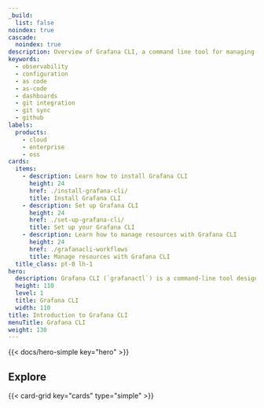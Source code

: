 ```yaml
---
_build:
  list: false
noindex: true
cascade:
  noindex: true
description: Overview of Grafana CLI, a command line tool for managing Grafana resources as code.
keywords:
  - observability
  - configuration
  - as code
  - as-code
  - dashboards
  - git integration
  - git sync
  - github
labels:
  products:
    - cloud
    - enterprise
    - oss
cards:
  items:
    - description: Learn how to install Grafana CLI
      height: 24
      href: ./install-grafana-cli/
      title: Install Grafana CLI
    - description: Set up Grafana CLI
      height: 24
      href: ./set-up-grafana-cli/
      title: Set up your Grafana CLI
    - description: Learn how to manage resources with Grafana CLI
      height: 24
      href: ./grafanacli-workflows
      title: Manage resources with Grafana CLI
  title_class: pt-0 lh-1
hero:
  description: Grafana CLI (`grafanactl`) is a command-line tool designed to simplify interaction with Grafana instances. It enables users to authenticate, manage multiple environments, and perform administrative tasks through Grafana’s REST API, all from the terminal. Whether you're automating workflows in CI/CD pipelines or switching between staging and production environments, Grafana CLI provides a flexible and scriptable way to manage your Grafana setup efficiently.
  height: 110
  level: 1
  title: Grafana CLI
  width: 110
title: Introduction to Grafana CLI
menuTitle: Grafana CLI
weight: 130
---
```


{{< docs/hero-simple key="hero" >}}

## Explore

{{< card-grid key="cards" type="simple" >}}
